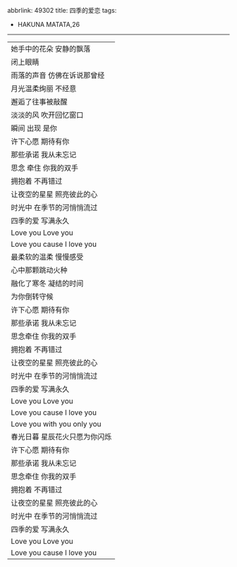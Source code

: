 abbrlink: 49302
title: 四季的爱恋
tags:
  - HAKUNA MATATA,26
---
|      |
|--|
|她手中的花朵 安静的飘落|
|闭上眼睛|
|雨落的声音 仿佛在诉说那曾经|
|月光温柔绚丽 不经意|
|邂逅了往事被敲醒|
|淡淡的风 吹开回忆窗口|
|瞬间 出现 是你|
|许下心愿 期待有你|
|那些承诺 我从未忘记|
|思念 牵住 你我的双手|
|拥抱着 不再错过|
|让夜空的星星 照亮彼此的心|
|时光中 在季节的河悄悄流过|
|四季的爱 写满永久|
|Love you Love you|
|Love you cause I love you|
|最柔软的温柔 慢慢感受|
|心中那颗跳动火种|
|融化了寒冬 凝结的时间|
|为你倒转守候|
|许下心愿 期待有你|
|那些承诺 我从未忘记|
|思念牵住 你我的双手|
|拥抱着 不再错过|
|让夜空的星星 照亮彼此的心|
|时光中 在季节的河悄悄流过|
|四季的爱 写满永久|
|Love you Love you|
|Love you cause I love you|
|Love you with you only you|
|春光日暮 星辰花火只愿为你闪烁|
|许下心愿 期待有你|
|那些承诺 我从未忘记|
|思念牵住 你我的双手|
|拥抱着 不再错过|
|让夜空的星星 照亮彼此的心|
|时光中 在季节的河悄悄流过|
|四季的爱 写满永久|
|Love you Love you|
|Love you cause I love you|